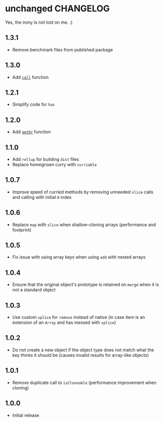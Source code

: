 # unchanged CHANGELOG

Yes, the irony is not lost on me. :)

## 1.3.1

* Remove benchmark files from published package

## 1.3.0

* Add [`call`](README.md#call) function

## 1.2.1

* Simplify code for `has`

## 1.2.0

* Add [`getOr`](README.md#getor) function

## 1.1.0

* Add `rollup` for building `dist` files
* Replace homegrown curry with `curriable`

## 1.0.7

* Improve speed of curried methods by removing unneeded `slice` calls and calling with initial `0` index

## 1.0.6

* Replace `map` with `slice` when shallow-cloning arrays (performance and footprint)

## 1.0.5

* Fix issue with using array keys when using `add` with nested arrays

## 1.0.4

* Ensure that the original object's prototype is retained on `merge` when it is not a standard object

## 1.0.3

* Use custom `splice` for `remove` instead of native (in case item is an extension of an `Array` and has messed with `splice`)

## 1.0.2

* Do not create a new object if the object type does not match what the key thinks it should be (causes invalid results for array-like objects)

## 1.0.1

* Remove duplicate call to `isCloneable` (performance improvement when cloning)

## 1.0.0

* Initial release
